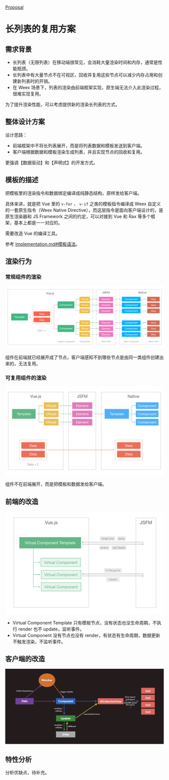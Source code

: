 [Proposal](https://github.com/Hanks10100/incubator-weex/issues/1)

# 长列表的复用方案

## 需求背景

+ 长列表（无限列表）在移动端很常见，会消耗大量渲染时间和内存，通常是性能瓶颈。
+ 长列表中有大量节点不在可视区，回收并复用这些节点可以减少内存占用和创建新列表时的开销。
+ 在 Weex 场景下，列表的渲染由前端框架实现，原生端无法介入此渲染过程，很难实现复用。

为了提升渲染性能，可以考虑提供新的渲染长列表的方式。

## 整体设计方案

设计思路：

+ 前端框架中不将长列表展开，而是将列表数据和模板发送到客户端。
+ 客户端根据数据和模板渲染生成列表，并且实现节点的回收和复用。

更强调【数据驱动】和【声明式】的开发方式。

## 模板的描述

把模板里的渲染指令和数据绑定编译成纯静态结构，原样发给客户端。

具体来讲，就是把 Vue 里的 `v-for` 、 `v-if` 之类的模板指令编译成 Weex 自定义的一套原生指令（Weex Native Directive），而这层指令是面向客户端设计的，是原生渲染器和 JS Framework 之间的约定，可以对接到 Vue 和 Rax 等多个框架，基本上都是一一对应的。

需要改造 Vue 的编译工具。

参考 [Implementation.md#模板语法](./Implementation.md#%E6%A8%A1%E6%9D%BF%E8%AF%AD%E6%B3%95)。

## 渲染行为

### 常规组件的渲染

![Render Process](./images/render-process.png)

组件在前端就已经展开成了节点，客户端感知不到哪些节点是由同一类组件创建出来的，无法复用。

### 可复用组件的渲染

![New Render Process](./images/new-render-process.png)

组件不在前端展开，而是把模板和数据发给客户端。

## 前端的改造

![virtual component](./images/virtual-component.png)

+ Virtual Component Template 只有模板节点，没有状态也没生命周期，不执行 render 也不 update，监听事件。
+ Virtual Component 没有节点也没有 render，有状态有生命周期，数据更新不触发渲染，不监听事件。

## 客户端的改造

![native](./images/native-watcher.png)

## 特性分析

分析优缺点，待补充。
